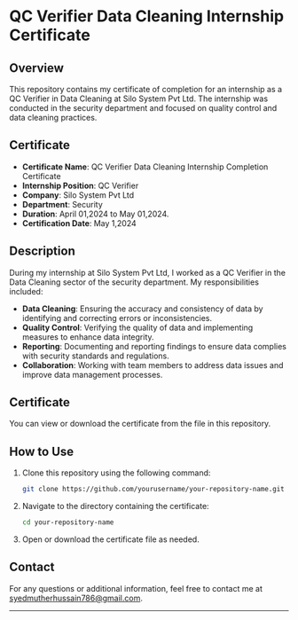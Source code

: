 

# QC Verifier Data Cleaning Internship Certificate

## Overview

This repository contains my certificate of completion for an internship as a QC Verifier in Data Cleaning at Silo System Pvt Ltd. The internship was conducted in the security department and focused on quality control and data cleaning practices.

## Certificate

- **Certificate Name**: QC Verifier Data Cleaning Internship Completion Certificate
- **Internship Position**: QC Verifier
- **Company**: Silo System Pvt Ltd
- **Department**: Security
- **Duration**: April 01,2024 to May 01,2024.
- **Certification Date**: May 1,2024

## Description

During my internship at Silo System Pvt Ltd, I worked as a QC Verifier in the Data Cleaning sector of the security department. My responsibilities included:

- **Data Cleaning**: Ensuring the accuracy and consistency of data by identifying and correcting errors or inconsistencies.
- **Quality Control**: Verifying the quality of data and implementing measures to enhance data integrity.
- **Reporting**: Documenting and reporting findings to ensure data complies with security standards and regulations.
- **Collaboration**: Working with team members to address data issues and improve data management processes.

## Certificate

You can view or download the certificate from the file in this repository. 

## How to Use

1. Clone this repository using the following command:
   ```bash
   git clone https://github.com/yourusername/your-repository-name.git
   ```
2. Navigate to the directory containing the certificate:
   ```bash
   cd your-repository-name
   ```
3. Open or download the certificate file as needed.

## Contact

For any questions or additional information, feel free to contact me at syedmutherhussain786@gmail.com.

---

